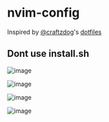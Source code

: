 # nvim-config
Inspired by [@craftzdog](https://github.com/craftzdog)'s [dotfiles](https://github.com/craftzdog/dotfiles-public)
## Dont use install.sh

![image](https://user-images.githubusercontent.com/65607123/197351051-8ec2ce04-edf1-49b6-abd7-725568ef5f55.png)

![image](https://user-images.githubusercontent.com/65607123/197351198-1b9f1e2c-9a5c-40b0-8c86-909366d9dbd7.png)

![image](https://user-images.githubusercontent.com/65607123/197351262-e5056c7d-291e-4594-9dd7-964f34c39694.png)

![image](https://user-images.githubusercontent.com/65607123/197351486-f65d465a-5d9b-457a-9bdc-2d3ff70c19bd.png)
